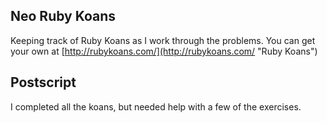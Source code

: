 Neo Ruby Koans
--
Keeping track of Ruby Koans as I work through the problems.  You can get your
own at [http://rubykoans.com/](http://rubykoans.com/ "Ruby Koans")

Postscript
----------
I completed all the koans, but needed help with a few of the exercises.
